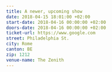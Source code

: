 ```yaml
---
title: A newer, upcoming show
date: 2018-04-15 18:01:00 +02:00
start-date: 2018-04-16 00:00:00 +02:00
doors-date: 2018-04-16 00:00:00 +02:00
ticket-url: https://www.google.com
street: Philadelphia St.
city: Rome
canton: BE
zip: 1212
venue-name: The Zenith
---
```


